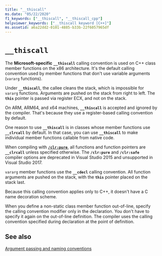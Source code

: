 ```yaml
---
title: "__thiscall"
ms.date: "05/22/2020"
f1_keywords: ["__thiscall", "__thiscall_cpp"]
helpviewer_keywords: ["__thiscall keyword [C++]"]
ms.assetid: a6a22dd2-0101-4885-b33b-22f6057965df
---
```

# `__thiscall`

The **Microsoft-specific** **`__thiscall`** calling convention is used on C++ class member functions on the x86 architecture. It's the default calling convention used by member functions that don't use variable arguments (`vararg` functions).

Under **`__thiscall`**, the callee cleans the stack, which is impossible for `vararg` functions. Arguments are pushed on the stack from right to left. The **`this`** pointer is passed via register ECX, and not on the stack.

On ARM, ARM64, and x64 machines, **`__thiscall`** is accepted and ignored by the compiler. That's because they use a register-based calling convention by default.

One reason to use **`__thiscall`** is in classes whose member functions use **`__clrcall`** by default. In that case, you can use **`__thiscall`** to make individual member functions callable from native code.

When compiling with [**`/clr:pure`**](../build/reference/clr-common-language-runtime-compilation.md), all functions and function pointers are **`__clrcall`** unless specified otherwise. The **`/clr:pure`** and **`/clr:safe`** compiler options are deprecated in Visual Studio 2015 and unsupported in Visual Studio 2017.

`vararg` member functions use the **`__cdecl`** calling convention. All function arguments are pushed on the stack, with the **`this`** pointer placed on the stack last.

Because this calling convention applies only to C++, it doesn't have a C name decoration scheme.

When you define a non-static class member function out-of-line, specify the calling convention modifier only in the declaration. You don't have to specify it again on the out-of-line definition. The compiler uses the calling convention specified during declaration at the point of definition.

## See also

[Argument passing and naming conventions](../cpp/argument-passing-and-naming-conventions.md)
